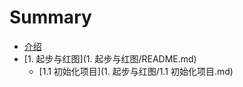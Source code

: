 # Summary

* [介绍](README.md)
* [1. 起步与红图](1. 起步与红图/README.md)
    * [1.1 初始化项目](1. 起步与红图/1.1 初始化项目.md)

